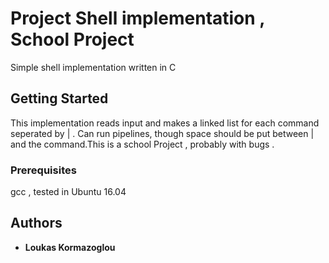 # Project Shell implementation , School Project

Simple shell implementation written in C 

## Getting Started

This implementation reads input and makes a linked list for each command seperated by | . Can run pipelines, though space should be put between | and the command.This is a school Project , probably with bugs . 

### Prerequisites

gcc , tested in Ubuntu 16.04

## Authors

* **Loukas Kormazoglou**

